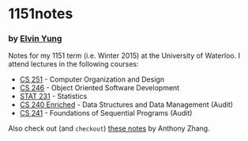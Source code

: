 # 1151notes
### by [Elvin Yung](https://github.com/elvinyung)

Notes for my 1151 term (i.e. Winter 2015) at the University of Waterloo. I attend lectures in the following courses:
* [CS 251](cs251) - Computer Organization and Design
* [CS 246](cs246) - Object Oriented Software Development
* [STAT 231](stat231) - Statistics
* [CS 240 Enriched](cs240) - Data Structures and Data Management (Audit)
* [CS 241](cs241) - Foundations of Sequential Programs (Audit)

Also check out (and `checkout`) [these notes](http://anthony-zhang.me/University-Notes/) by Anthony Zhang.

